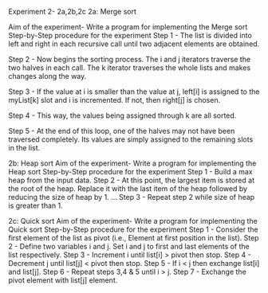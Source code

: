 
Experiment 2- 2a,2b,2c
2a: Merge sort

Aim of the experiment- Write a program for implementing the Merge sort
Step-by-Step procedure for the experiment
Step 1 - The list is divided into left and right in each recursive call until two adjacent elements are obtained.

Step 2 - Now begins the sorting process. The i and j iterators traverse the two halves in each call. The k iterator traverses the whole lists and makes changes along the way.

Step 3 - If the value at i is smaller than the value at j, left[i] is assigned to the myList[k] slot and i is incremented. If not, then right[j] is chosen.

Step 4 - This way, the values being assigned through k are all sorted.

Step 5 - At the end of this loop, one of the halves may not have been traversed completely. Its values are simply assigned to the remaining slots in the list.

2b: Heap sort
Aim of the experiment- Write a program for implementing the Heap sort
Step-by-Step procedure for the experiment
Step 1 - Build a max heap from the input data. Step 2 - At this point, the largest item is stored at the root of the heap. Replace it with the last item of the heap followed by reducing the size of heap by 1. ... Step 3 - Repeat step 2 while size of heap is greater than 1.

2c: Quick sort
Aim of the experiment- Write a program for implementing the Quick sort
Step-by-Step procedure for the experiment
Step 1 - Consider the first element of the list as pivot (i.e., Element at first position in the list). Step 2 - Define two variables i and j. Set i and j to first and last elements of the list respectively. Step 3 - Increment i until list[i] > pivot then stop. Step 4 - Decrement j until list[j] < pivot then stop. Step 5 - If i < j then exchange list[i] and list[j]. Step 6 - Repeat steps 3,4 & 5 until i > j. Step 7 - Exchange the pivot element with list[j] element.
